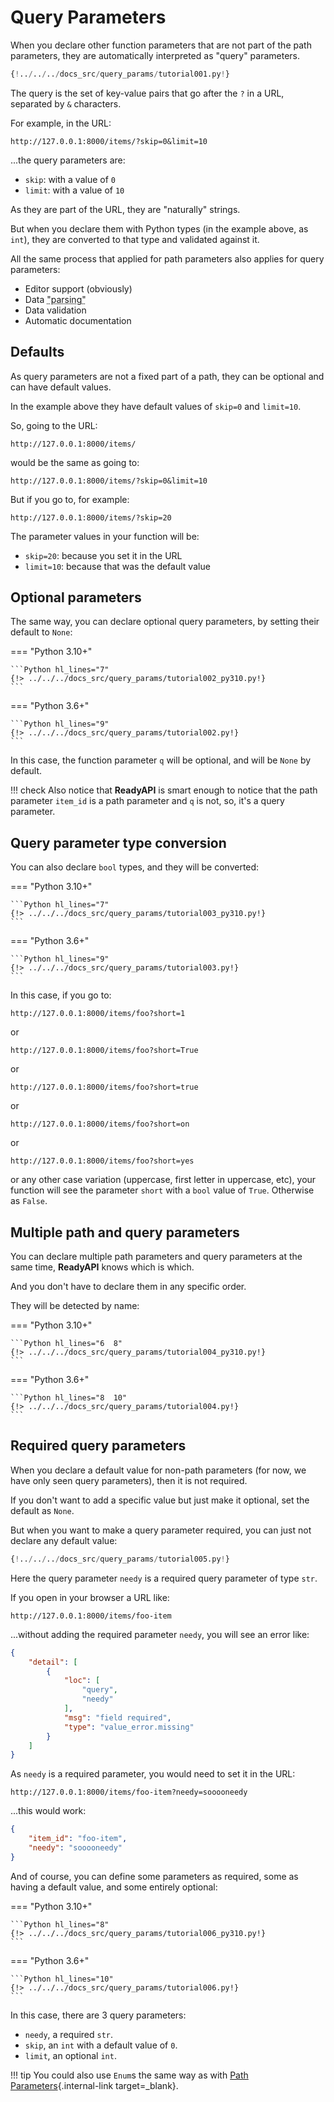 # Query Parameters

When you declare other function parameters that are not part of the path parameters, they are automatically interpreted as "query" parameters.

```Python hl_lines="9"
{!../../../docs_src/query_params/tutorial001.py!}
```

The query is the set of key-value pairs that go after the `?` in a URL, separated by `&` characters.

For example, in the URL:

```
http://127.0.0.1:8000/items/?skip=0&limit=10
```

...the query parameters are:

* `skip`: with a value of `0`
* `limit`: with a value of `10`

As they are part of the URL, they are "naturally" strings.

But when you declare them with Python types (in the example above, as `int`), they are converted to that type and validated against it.

All the same process that applied for path parameters also applies for query parameters:

* Editor support (obviously)
* Data <abbr title="converting the string that comes from an HTTP request into Python data">"parsing"</abbr>
* Data validation
* Automatic documentation

## Defaults

As query parameters are not a fixed part of a path, they can be optional and can have default values.

In the example above they have default values of `skip=0` and `limit=10`.

So, going to the URL:

```
http://127.0.0.1:8000/items/
```

would be the same as going to:

```
http://127.0.0.1:8000/items/?skip=0&limit=10
```

But if you go to, for example:

```
http://127.0.0.1:8000/items/?skip=20
```

The parameter values in your function will be:

* `skip=20`: because you set it in the URL
* `limit=10`: because that was the default value

## Optional parameters

The same way, you can declare optional query parameters, by setting their default to `None`:

=== "Python 3.10+"

    ```Python hl_lines="7"
    {!> ../../../docs_src/query_params/tutorial002_py310.py!}
    ```

=== "Python 3.6+"

    ```Python hl_lines="9"
    {!> ../../../docs_src/query_params/tutorial002.py!}
    ```

In this case, the function parameter `q` will be optional, and will be `None` by default.

!!! check
    Also notice that **ReadyAPI** is smart enough to notice that the path parameter `item_id` is a path parameter and `q` is not, so, it's a query parameter.

## Query parameter type conversion

You can also declare `bool` types, and they will be converted:

=== "Python 3.10+"

    ```Python hl_lines="7"
    {!> ../../../docs_src/query_params/tutorial003_py310.py!}
    ```

=== "Python 3.6+"

    ```Python hl_lines="9"
    {!> ../../../docs_src/query_params/tutorial003.py!}
    ```

In this case, if you go to:

```
http://127.0.0.1:8000/items/foo?short=1
```

or

```
http://127.0.0.1:8000/items/foo?short=True
```

or

```
http://127.0.0.1:8000/items/foo?short=true
```

or

```
http://127.0.0.1:8000/items/foo?short=on
```

or

```
http://127.0.0.1:8000/items/foo?short=yes
```

or any other case variation (uppercase, first letter in uppercase, etc), your function will see the parameter `short` with a `bool` value of `True`. Otherwise as `False`.


## Multiple path and query parameters

You can declare multiple path parameters and query parameters at the same time, **ReadyAPI** knows which is which.

And you don't have to declare them in any specific order.

They will be detected by name:

=== "Python 3.10+"

    ```Python hl_lines="6  8"
    {!> ../../../docs_src/query_params/tutorial004_py310.py!}
    ```

=== "Python 3.6+"

    ```Python hl_lines="8  10"
    {!> ../../../docs_src/query_params/tutorial004.py!}
    ```

## Required query parameters

When you declare a default value for non-path parameters (for now, we have only seen query parameters), then it is not required.

If you don't want to add a specific value but just make it optional, set the default as `None`.

But when you want to make a query parameter required, you can just not declare any default value:

```Python hl_lines="6-7"
{!../../../docs_src/query_params/tutorial005.py!}
```

Here the query parameter `needy` is a required query parameter of type `str`.

If you open in your browser a URL like:

```
http://127.0.0.1:8000/items/foo-item
```

...without adding the required parameter `needy`, you will see an error like:

```JSON
{
    "detail": [
        {
            "loc": [
                "query",
                "needy"
            ],
            "msg": "field required",
            "type": "value_error.missing"
        }
    ]
}
```

As `needy` is a required parameter, you would need to set it in the URL:

```
http://127.0.0.1:8000/items/foo-item?needy=sooooneedy
```

...this would work:

```JSON
{
    "item_id": "foo-item",
    "needy": "sooooneedy"
}
```

And of course, you can define some parameters as required, some as having a default value, and some entirely optional:

=== "Python 3.10+"

    ```Python hl_lines="8"
    {!> ../../../docs_src/query_params/tutorial006_py310.py!}
    ```

=== "Python 3.6+"

    ```Python hl_lines="10"
    {!> ../../../docs_src/query_params/tutorial006.py!}
    ```

In this case, there are 3 query parameters:

* `needy`, a required `str`.
* `skip`, an `int` with a default value of `0`.
* `limit`, an optional `int`.

!!! tip
    You could also use `Enum`s the same way as with [Path Parameters](path-params.md#predefined-values){.internal-link target=_blank}.
